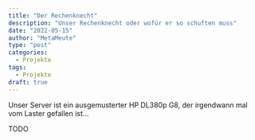 ```yaml
---
title: "Der Rechenknecht"
description: "Unser Rechenknecht oder wofür er so schuften muss"
date: "2022-05-15"
author: "MetaMeute"
type: "post"
categories:
  - Projekte
tags:
  - Projekte
draft: true
---
```


Unser Server ist ein ausgemusterter HP DL380p G8, der irgendwann mal vom Laster gefallen ist...

TODO
